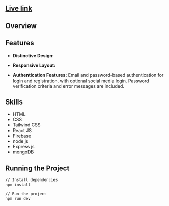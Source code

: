 
## [Live link ](https://assignment-11-80fe3.web.app)

## Overview


## Features

- **Distinctive Design:** 

- **Responsive Layout:** 

- **Authentication Features:** Email and password-based authentication for login and registration, with optional social media login. Password verification criteria and error messages are included.

## Skills
- HTML
- CSS
- Tailwind CSS
- React JS
- Firebase
- node js
- Express js
- mongoDB

## Running the Project

```bash
// Install dependencies
npm install

// Run the project
npm run dev
```
